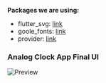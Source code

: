 **Packages we are using:**

- flutter_svg: [link](https://pub.dev/packages/flutter_svg)
- goole_fonts: [link](https://pub.dev/packages/google_fonts)
- provider: [link](https://pub.dev/packages/provider)

### Analog Clock App Final UI

![Preview](/intro.gif)

